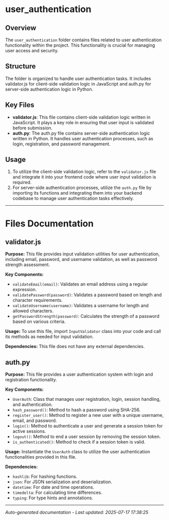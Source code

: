 # user_authentication

## Overview
The `user_authentication` folder contains files related to user authentication functionality within the project. This functionality is crucial for managing user access and security.

## Structure
The folder is organized to handle user authentication tasks. It includes validator.js for client-side validation logic in JavaScript and auth.py for server-side authentication logic in Python.

## Key Files
- **validator.js**: This file contains client-side validation logic written in JavaScript. It plays a key role in ensuring that user input is validated before submission.
- **auth.py**: The auth.py file contains server-side authentication logic written in Python. It handles user authentication processes, such as login, registration, and password management.

## Usage
1. To utilize the client-side validation logic, refer to the `validator.js` file and integrate it into your frontend code where user input validation is required.
2. For server-side authentication processes, utilize the `auth.py` file by importing its functions and integrating them into your backend codebase to manage user authentication tasks effectively.

---

# Files Documentation

## validator.js

**Purpose:** This file provides input validation utilities for user authentication, including email, password, and username validation, as well as password strength assessment.

**Key Components:**
- `validateEmail(email)`: Validates an email address using a regular expression.
- `validatePassword(password)`: Validates a password based on length and character requirements.
- `validateUsername(username)`: Validates a username for length and allowed characters.
- `getPasswordStrength(password)`: Calculates the strength of a password based on various criteria.

**Usage:** To use this file, import `InputValidator` class into your code and call its methods as needed for input validation.

**Dependencies:** This file does not have any external dependencies.

## auth.py

**Purpose:** This file provides a user authentication system with login and registration functionality.

**Key Components:**
- `UserAuth`: Class that manages user registration, login, session handling, and authentication.
- `hash_password()`: Method to hash a password using SHA-256.
- `register_user()`: Method to register a new user with a unique username, email, and password.
- `login()`: Method to authenticate a user and generate a session token for active sessions.
- `logout()`: Method to end a user session by removing the session token.
- `is_authenticated()`: Method to check if a session token is valid.

**Usage:** Instantiate the `UserAuth` class to utilize the user authentication functionalities provided in this file.

**Dependencies:**
- `hashlib`: For hashing functions.
- `json`: For JSON serialization and deserialization.
- `datetime`: For date and time operations.
- `timedelta`: For calculating time differences.
- `typing`: For type hints and annotations.

---
*Auto-generated documentation - Last updated: 2025-07-17 17:38:25*
